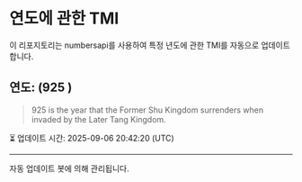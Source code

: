
# 연도에 관한 TMI

이 리포지토리는 numbersapi를 사용하여 특정 년도에 관한 TMI를 자동으로 업데이트합니다.

## 연도: (925 )
> 925 is the year that the Former Shu Kingdom surrenders when invaded by the Later Tang Kingdom.

⏳ 업데이트 시간: 2025-09-06 20:42:20 (UTC)

---
자동 업데이트 봇에 의해 관리됩니다.
